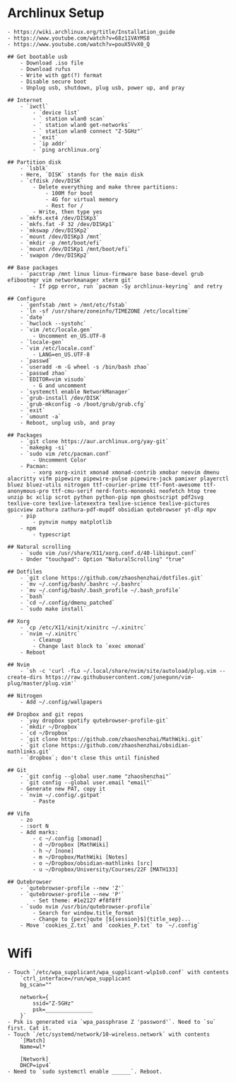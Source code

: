 # Archlinux Setup
    - https://wiki.archlinux.org/title/Installation_guide
    - https://www.youtube.com/watch?v=68z11VAYMS8
    - https://www.youtube.com/watch?v=pouX5VvX0_Q

    ## Get bootable usb
        - Download .iso file
        - Download rufus
        - Write with gpt(?) format
        - Disable secure boot
        - Unplug usb, shutdown, plug usb, power up, and pray

    ## Internet
        - `iwctl`
            - `device list`
            - ` station wlan0 scan`
            - ` station wlan0 get-networks`
            - ` station wlan0 connect "Z-5GHz"`
            - `exit`
            - `ip addr`
            - `ping archlinux.org`

    ## Partition disk
        - `lsblk`
        - Here, `DISK` stands for the main disk
        - `cfdisk /dev/DISK`
            - Delete everything and make three partitions:
                - 100M for boot
                - 4G for virtual memory
                - Rest for /
            - Write, then type yes
        - `mkfs.ext4 /dev/DISKp3`
        - `mkfs.fat -F 32 /dev/DISKp1`
        - `mkswap /dev/DISKp2`
        - `mount /dev/DISKp3 /mnt`
        - `mkdir -p /mnt/boot/efi`
        - `mount /dev/DISKp1 /mnt/boot/efi`
        - `swapon /dev/DISKp2`

    ## Base packages
        - `pacstrap /mnt linux linux-firmware base base-devel grub efibootmgr vim networkmanager xterm git`
            - If pgp error, run `pacman -Sy archlinux-keyring` and retry

    ## Configure
        - `genfstab /mnt > /mnt/etc/fstab`
        - `ln -sf /usr/share/zoneinfo/TIMEZONE /etc/localtime`
        - `date`
        - `hwclock --systohc`
        - `vim /etc/locale.gen`
            - Uncomment en_US.UTF-8
        - `locale-gen`
        - `vim /etc/locale.conf`
            - LANG=en_US.UTF-8
        - `passwd`
        - `useradd -m -G wheel -s /bin/bash zhao`
        - `passwd zhao`
        - `EDITOR=vim visudo`
            - G and uncomment
        - `systemctl enable NetworkManager`
        - `grub-install /dev/DISK`
        - `grub-mkconfig -o /boot/grub/grub.cfg`
        - `exit`
        - `umount -a`
        - Reboot, unplug usb, and pray

    ## Packages
        - `git clone https://aur.archlinux.org/yay-git`
        - `makepkg -si`
        - `sudo vim /etc/pacman.conf`
            - Uncomment Color
        - Pacman:
            - xorg xorg-xinit xmonad xmonad-contrib xmobar neovim dmenu alacritty vifm pipewire pipewire-pulse pipewire-jack pamixer playerctl bluez bluez-utils nitrogen ttf-courier-prime ttf-font-awesome ttf-anonymous-pro ttf-cmu-serif nerd-fonts-mononoki neofetch htop tree unzip bc xclip scrot python python-pip npm ghostscript pdf2svg texlive-core texlive-latexextra texlive-science texlive-pictures gpicview zathura zathura-pdf-mupdf obsidian qutebrowser yt-dlp mpv
        - pip
            - pynvim numpy matplotlib
        - npm
            - typescript

    ## Natural scrolling
        - `sudo vim /usr/share/X11/xorg.conf.d/40-libinput.conf`
        - Under "touchpad": Option "NaturalScrolling" "true"

    ## Dotfiles
        - `git clone https://github.com/zhaoshenzhai/dotfiles.git`
        - `mv ~/.config/bash/.bashrc ~/.bashrc`
        - `mv ~/.config/bash/.bash_profile ~/.bash_profile`
        - `bash`
        - `cd ~/.config/dmenu_patched`
        - `sudo make install`

    ## Xorg
        - `cp /etc/X11/xinit/xinitrc ~/.xinitrc`
        - `nvim ~/.xinitrc`
            - Cleanup
            - Change last block to `exec xmonad`
        - Reboot

    ## Nvim
        - `sh -c 'curl -fLo ~/.local/share/nvim/site/autoload/plug.vim --create-dirs https://raw.githubusercontent.com/junegunn/vim-plug/master/plug.vim'`

    ## Nitrogen
        - Add ~/.config/wallpapers

    ## Dropbox and git repos
        - `yay dropbox spotify qutebrowser-profile-git`
        - `mkdir ~/Dropbox`
        - `cd ~/Dropbox`
        - `git clone https://github.com/zhaoshenzhai/MathWiki.git`
        - `git clone https://github.com/zhaoshenzhai/obsidian-mathlinks.git`
        - `dropbox`; don't close this until finished

    ## Git
        - `git config --global user.name "zhaoshenzhai"`
        - `git config --global user.email "email"`
        - Generate new PAT, copy it
        - `nvim ~/.config/.gitpat`
            - Paste

    ## Vifm
        - zo
        - :sort N
        - Add marks:
            - c ~/.config [xmonad]
            - d ~/Dropbox [MathWiki]
            - h ~/ [none]
            - m ~/Dropbox/MathWiki [Notes]
            - o ~/Dropbox/obsidian-mathlinks [src]
            - u ~/Dropbox/University/Courses/22F [MATH133]

    ## Qutebrowser
        - `qutebrowser-profile --new 'Z'`
        - `qutebrowser-profile --new 'P'`
            - Set theme: #1e2127 #f8f8ff
        - `sudo nvim /usr/bin/qutebrowser-profile`
            - Search for window.title_format
            - Change to {perc}qute [${session}$]{title_sep}...
        - Move `cookies_Z.txt` and `cookies_P.txt` to `~/.config`

# Wifi
    - Touch `/etc/wpa_supplicant/wpa_supplicant-wlp1s0.conf` with contents
        `ctrl_interface=/run/wpa_supplicant
        bg_scan=""

        network={
            ssid="Z-5GHz"
            psk=_______________
        }`
    - Psk is generated via `wpa_passphrase Z 'password'`. Need to `su` first. Cat it.
    - Touch `/etc/systemd/network/10-wireless.network` with contents
        `[Match]
        Name=wl*

        [Network]
        DHCP=ipv4`
    - Need to `sudo systemctl enable ______`. Reboot.
